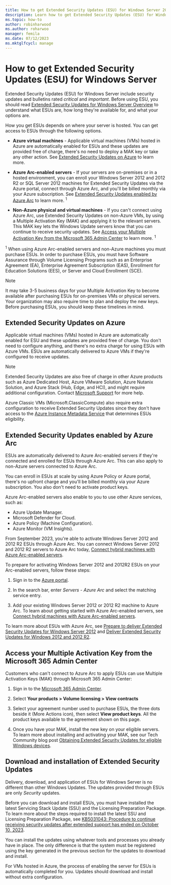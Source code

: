 ```yaml
---
title: How to get Extended Security Updates (ESU) for Windows Server 2008, 2008 R2, 2012, and 2012 R2
description: Learn how to get Extended Security Updates (ESU) for Windows Server 2008, Windows Server 2008 R2, Windows Server 2012, and Windows Server 2012 R2 after the end of their support lifecycle.
ms.topic: how-to
author: robinharwood
ms.author: roharwoo
manager: femila
ms.date: 07/12/2023
ms.mktglfcycl: manage
---
```


# How to get Extended Security Updates (ESU) for Windows Server

Extended Security Updates (ESU) for Windows Server include security updates and bulletins rated
*critical* and *important*. Before using ESU, you should read
[Extended Security Updates for Windows Server Overview](extended-security-updates-overview.md) to
understand what ESUs are, how long they're available for, and what your options are.

How you get ESUs depends on where your server is hosted. You can get access to
ESUs through the following options.

- **Azure virtual machines** - Applicable virtual machines (VMs) hosted in Azure are automatically
   enabled for ESUs and these updates are provided free of charge, there's no
   need to deploy a MAK key or take any other action. See
   [Extended Security Updates on Azure](#extended-security-updates-on-azure) to learn more.

- **Azure Arc-enabled servers** - If your servers are on-premises or in a hosted environment, you
   can enroll your Windows Server 2012 and 2012 R2 or SQL Server 2012 machines for Extended Security
   Updates via the Azure portal, connect through Azure Arc, and you'll be billed monthly via your
   Azure subscription. See
   [Extended Security Updates enabled by Azure Arc](#extended-security-updates-enabled-by-azure-arc)
   to learn more. <sup>1</sup>

- **Non-Azure physical and virtual machines** - If you can't connect using Azure Arc, use Extended
   Security Updates on non-Azure VMs, by using a Multiple Activation Key (MAK) and applying it to
   the relevant servers. This MAK key lets the Windows Update servers know that you can continue to
   receive security updates. See
   [Access your Multiple Activation Key from the Microsoft 365 Admin Center](#access-your-multiple-activation-key-from-the-microsoft-365-admin-center)
   to learn more. <sup>1</sup>

<sup>1</sup> When using Azure Arc-enabled servers and non-Azure machines you must purchase ESUs. In
order to purchase ESUs, you must have Software Assurance through Volume Licensing Programs such as
an Enterprise Agreement (EA), Enterprise Agreement Subscription (EAS), Enrollment for Education
Solutions (EES), or Server and Cloud Enrollment (SCE).

> [!NOTE]
> It may take 3-5 business days for your Multiple Activation Key to become available after
> purchasing ESUs for on-premises VMs or physical servers. Your organization may also require time
> to plan and deploy the new keys. Before purchasing ESUs, you should keep these timelines in mind.



## Extended Security Updates on Azure

Applicable virtual machines (VMs) hosted in Azure are automatically enabled for ESU and these
updates are provided free of charge. You don't need to configure anything, and there's no extra
charge for using ESUs with Azure VMs. ESUs are automatically delivered to Azure VMs if they're
configured to receive updates.

> [!NOTE]
> Extended Security Updates are also free of charge in other Azure products such as Azure Dedicated
> Host, Azure VMware Solution, Azure Nutanix Solution, and Azure Stack (Hub, Edge, and HCI), and
> might require additional configuration. Contact
> [Microsoft Support](https://support.microsoft.com/contactus?PID=17336) for more help.
>
> Azure Classic VMs (Microsoft.ClassicCompute) also require extra configuration to receive Extended
> Security Updates since they don't have access to the
> [Azure Instance Metadata Service](/azure/virtual-machines/windows/instance-metadata-service) that
> determines ESUs eligibility.

## Extended Security Updates enabled by Azure Arc

ESUs are automatically delivered to Azure Arc-enabled servers if they're connected and enrolled for
ESUs through Azure Arc. This can also apply to non-Azure servers connected to Azure Arc.

You can enroll in ESUs at scale by using Azure Policy or Azure portal, there's no upfront charge and
you'll be billed monthly via your Azure subscription. You also don't need to activate product keys.

Azure Arc-enabled servers also enable to you to use other Azure services, such as:

- Azure Update Manager.
- Microsoft Defender for Cloud.
- Azure Policy (Machine Configuration).
- Azure Monitor (VM Insights).

From September 2023, you're able to activate Windows Server 2012 and 2012 R2 ESUs through Azure Arc. You can connect Windows Server 2012 and 2012 R2 servers to Azure Arc today,
[Connect hybrid machines with Azure Arc-enabled servers](/azure/azure-arc/servers/learn/quick-enable-hybrid-vm).

To prepare for activating Windows Server 2012 and 2012R2 ESUs on your Arc-enabled servers, follow these steps:

1. Sign in to the [Azure portal](https://portal.azure.com/).

1. In the search bar, enter *Servers - Azure Arc* and select the matching service entry.

1. Add your existing Windows Server 2012 or 2012 R2 machine to Azure Arc. To learn about getting
   started with Azure Arc-enabled servers, see
   [Connect hybrid machines with Azure Arc-enabled servers](/azure/azure-arc/servers/learn/quick-enable-hybrid-vm).

To learn more about ESUs with Azure Arc, see
[Prepare to deliver Extended Security Updates for Windows Server 2012](/azure/azure-arc/servers/prepare-extended-security-updates) and [Deliver Extended Security Updates for Windows 2012 and 2012 R2](/azure/azure-arc/servers/deliver-extended-security-updates).

## Access your Multiple Activation Key from the Microsoft 365 Admin Center

Customers who can't connect to Azure Arc to apply ESUs can use Multiple Activation Keys (MAK)
through Microsoft 365 Admin Center:

1. Sign in to the [Microsoft 365 Admin Center](https://admin.microsoft.com/).

1. Select **Your products > Volume licensing > View contracts**

1. Select your agreement number used to purchase ESUs, the three dots beside it (More Actions icon),
   then select **View product keys**. All the product keys available to the agreement shown on this
   page.

1. Once you have your MAK, install the new key on your eligible servers. To learn more about
   installing and activating your MAK, see our Tech Community blog post
   [Obtaining Extended Security Updates for eligible Windows devices](https://techcommunity.microsoft.com/t5/windows-it-pro-blog/obtaining-extended-security-updates-for-eligible-windows-devices/ba-p/1167091).

## Download and installation of Extended Security Updates

Delivery, download, and application of ESUs for Windows Server is no different than other Windows Updates. The updates provided through ESUs are only *Security* updates.

Before you can download and install ESUs, you must have installed the latest Servicing Stack Update (SSU) and the Licensing Preparation Package. To learn more about the steps required to install the latest SSU and Licensing Preparation Package, see [KB5031043: Procedure to continue receiving security updates after extended support has ended on October 10, 2023](https://support.microsoft.com/help/5031043).

You can install the updates using whatever tools and processes you already have in place. The only difference is that the system must be registered using the key generated in the previous section for the updates to download and install.

For VMs hosted in Azure, the process of enabling the server for ESUs is automatically completed for you. Updates should download and install without extra configuration.
